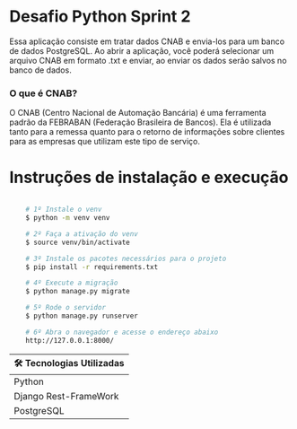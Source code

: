 # Desafio Python Sprint 2

Essa aplicação consiste em tratar dados CNAB e envia-los para um banco de dados PostgreSQL. Ao abrir a aplicação, você poderá selecionar um arquivo CNAB em formato .txt e enviar, ao enviar os dados serão salvos no banco de dados.

### O que é CNAB?

O CNAB (Centro Nacional de Automação Bancária) é uma ferramenta padrão da FEBRABAN (Federação Brasileira de Bancos). Ela é utilizada tanto para a remessa quanto para o retorno de informações sobre clientes para as empresas que utilizam este tipo de serviço.

# Instruções de instalação e execução

```bash

    # 1º Instale o venv
    $ python -m venv venv

    # 2º Faça a ativação do venv
    $ source venv/bin/activate

    # 3º Instale os pacotes necessários para o projeto
    $ pip install -r requirements.txt

    # 4º Execute a migração
    $ python manage.py migrate

    # 5º Rode o servidor
    $ python manage.py runserver

    # 6º Abra o navegador e acesse o endereço abaixo
    http://127.0.0.1:8000/

```

| 🛠 Tecnologias Utilizadas |
| ------------------------ |
| Python                   |
| Django Rest-FrameWork    |
| PostgreSQL               |
